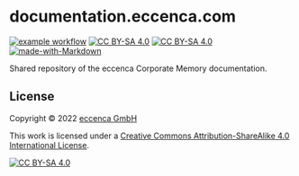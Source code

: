 # documentation.eccenca.com

[![example workflow][build-shield]][github-actions] [![CC BY-SA 4.0][cc-by-sa-shield]][cc-by-sa] [![CC BY-SA 4.0][mkdocs-shield]][mkdocs] [![made-with-Markdown][markdown-shield]](http://commonmark.org)

Shared repository of the eccenca Corporate Memory documentation.

## License

Copyright © 2022 [eccenca GmbH](https://eccenca.com)

This work is licensed under a [Creative Commons Attribution-ShareAlike 4.0 International License][cc-by-sa].

[![CC BY-SA 4.0][cc-by-sa-image]][cc-by-sa]

[github-actions]: https://github.com/eccenca/documentation.eccenca.com/actions
[build-shield]: https://github.com/eccenca/documentation.eccenca.com/actions/workflows/pages.yml/badge.svg
[cc-by-sa]: http://creativecommons.org/licenses/by-sa/4.0/
[cc-by-sa-image]: https://licensebuttons.net/l/by-sa/4.0/88x31.png
[cc-by-sa-shield]: https://img.shields.io/badge/License-CC%20BY--SA%204.0-lightgrey.svg
[mkdocs-shield]: https://img.shields.io/badge/Made%20with-mkdocs-brightgreen
[mkdocs]: https://www.mkdocs.org/
[markdown-shield]: https://img.shields.io/badge/Made%20with-Markdown-1f425f.svg
